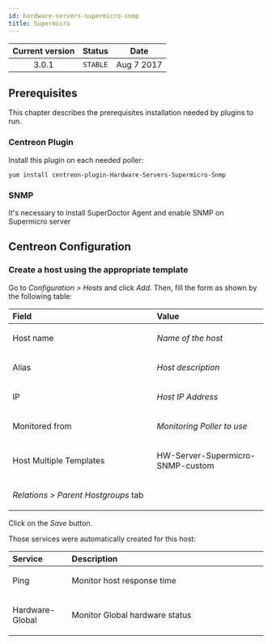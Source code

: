 ```yaml
---
id: hardware-servers-supermicro-snmp
title: Supermicro
---
```


| Current version | Status | Date |
| :-: | :-: | :-: |
| 3.0.1 | `STABLE` | Aug  7 2017 |

## Prerequisites
This chapter describes the prerequisites installation needed by plugins to run.

### Centreon Plugin
Install this plugin on each needed poller:

    yum install centreon-plugin-Hardware-Servers-Supermicro-Snmp


### SNMP
It's necessary to install SuperDoctor Agent and enable SNMP on Supermicro server

## Centreon Configuration
### Create a host using the appropriate template
Go to *Configuration &gt; Hosts* and click *Add*. Then, fill the form as
shown by the following table:

<table>
<colgroup>
<col width="56%" />
<col width="43%" />
</colgroup>
<thead>
<tr class="header">
<th align="left">Field</th>
<th align="left">Value</th>
</tr>
</thead>
<tbody>
<tr class="odd">
<td align="left"><p>Host name</p></td>
<td align="left"><p><em>Name of the host</em></p></td>
</tr>
<tr class="even">
<td align="left"><p>Alias</p></td>
<td align="left"><p><em>Host description</em></p></td>
</tr>
<tr class="odd">
<td align="left"><p>IP</p></td>
<td align="left"><p><em>Host IP Address</em></p></td>
</tr>
<tr class="even">
<td align="left"><p>Monitored from</p></td>
<td align="left"><p><em>Monitoring Poller to use</em></p></td>
</tr>
<tr class="odd">
<td align="left"><p>Host Multiple Templates</p></td>
<td align="left"><p>HW-Server-Supermicro-SNMP-custom</p></td>
</tr>
<tr class="even">
<td align="left"><p><em>Relations &gt; Parent Hostgroups</em> tab</p></td>
<td align="left"></td>
</tr>
</tbody>
</table>

Click on the *Save* button.

Those services were automatically created for this host:

<table>
<colgroup>
<col width="23%" />
<col width="76%" />
</colgroup>
<thead>
<tr class="header">
<th align="left">Service</th>
<th align="left">Description</th>
</tr>
</thead>
<tbody>
<tr class="odd">
<td align="left"><p>Ping</p></td>
<td align="left"><p>Monitor host response time</p></td>
</tr>
<tr class="even">
<td align="left"><p>Hardware-Global</p></td>
<td align="left"><p>Monitor Global hardware status</p></td>
</tr>
</tbody>
</table>

